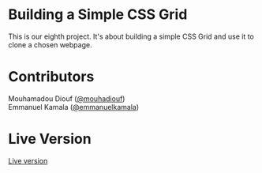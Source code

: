 # Building a Simple CSS Grid
This is our eighth project. It's about building a simple CSS Grid and use it to clone a chosen webpage.
# Contributors
Mouhamadou Diouf (<a href="https://github.com/MouhaDiouf">@mouhadiouf</a>)<br>
Emmanuel Kamala (<a href="https://github.com/emmanuelkamala">@emmanuelkamala</a>)
# Live Version
<a href="https://raw.githack.com/emmanuelkamala/grid-framework/development/index.html" target="_blank">Live version</a>
